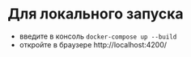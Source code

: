 # Для локального запуска

- введите в консоль ``docker-compose up --build``
- откройте в браузере http://localhost:4200/